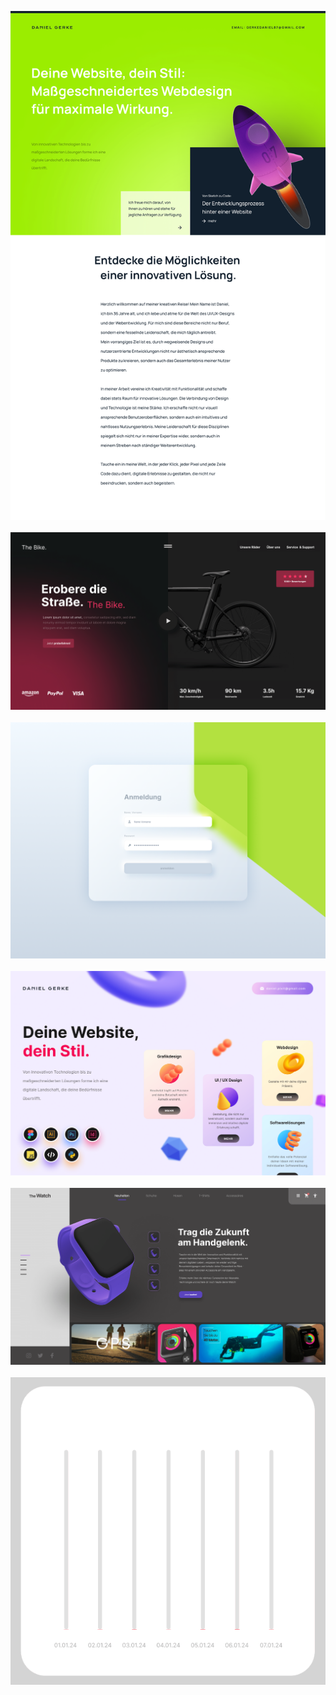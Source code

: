 ![portfolio](https://github.com/daniel-pixit/portfolio/blob/main/gitfolio_1.png)
<br><br>
![shop](https://github.com/daniel-pixit/portfolio/blob/main/shop1.png)
<br><br>
![login](https://github.com/daniel-pixit/portfolio/blob/main/login.png)
<br><br>
![Portfolio](https://github.com/daniel-pixit/portfolio/blob/main/portfolio2.png)
<br><br>
![watch](https://github.com/daniel-pixit/portfolio/blob/main/watch.png)
<br><br>
![flow](https://github.com/daniel-pixit/portfolio/blob/main/flow.gif)
